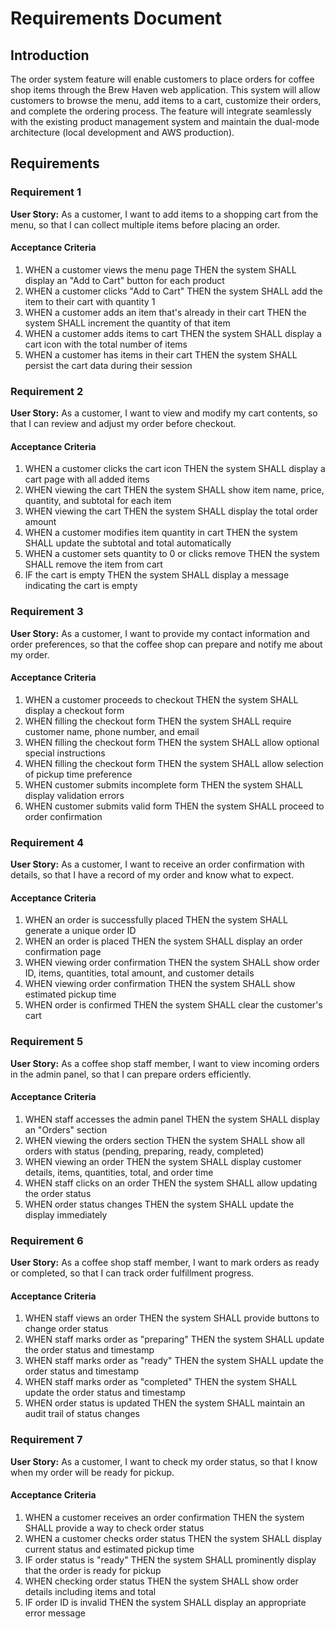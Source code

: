 # Requirements Document

## Introduction

The order system feature will enable customers to place orders for coffee shop items through the Brew Haven web application. This system will allow customers to browse the menu, add items to a cart, customize their orders, and complete the ordering process. The feature will integrate seamlessly with the existing product management system and maintain the dual-mode architecture (local development and AWS production).

## Requirements

### Requirement 1

**User Story:** As a customer, I want to add items to a shopping cart from the menu, so that I can collect multiple items before placing an order.

#### Acceptance Criteria

1. WHEN a customer views the menu page THEN the system SHALL display an "Add to Cart" button for each product
2. WHEN a customer clicks "Add to Cart" THEN the system SHALL add the item to their cart with quantity 1
3. WHEN a customer adds an item that's already in their cart THEN the system SHALL increment the quantity of that item
4. WHEN a customer adds items to cart THEN the system SHALL display a cart icon with the total number of items
5. WHEN a customer has items in their cart THEN the system SHALL persist the cart data during their session

### Requirement 2

**User Story:** As a customer, I want to view and modify my cart contents, so that I can review and adjust my order before checkout.

#### Acceptance Criteria

1. WHEN a customer clicks the cart icon THEN the system SHALL display a cart page with all added items
2. WHEN viewing the cart THEN the system SHALL show item name, price, quantity, and subtotal for each item
3. WHEN viewing the cart THEN the system SHALL display the total order amount
4. WHEN a customer modifies item quantity in cart THEN the system SHALL update the subtotal and total automatically
5. WHEN a customer sets quantity to 0 or clicks remove THEN the system SHALL remove the item from cart
6. IF the cart is empty THEN the system SHALL display a message indicating the cart is empty

### Requirement 3

**User Story:** As a customer, I want to provide my contact information and order preferences, so that the coffee shop can prepare and notify me about my order.

#### Acceptance Criteria

1. WHEN a customer proceeds to checkout THEN the system SHALL display a checkout form
2. WHEN filling the checkout form THEN the system SHALL require customer name, phone number, and email
3. WHEN filling the checkout form THEN the system SHALL allow optional special instructions
4. WHEN filling the checkout form THEN the system SHALL allow selection of pickup time preference
5. WHEN customer submits incomplete form THEN the system SHALL display validation errors
6. WHEN customer submits valid form THEN the system SHALL proceed to order confirmation

### Requirement 4

**User Story:** As a customer, I want to receive an order confirmation with details, so that I have a record of my order and know what to expect.

#### Acceptance Criteria

1. WHEN an order is successfully placed THEN the system SHALL generate a unique order ID
2. WHEN an order is placed THEN the system SHALL display an order confirmation page
3. WHEN viewing order confirmation THEN the system SHALL show order ID, items, quantities, total amount, and customer details
4. WHEN viewing order confirmation THEN the system SHALL show estimated pickup time
5. WHEN order is confirmed THEN the system SHALL clear the customer's cart

### Requirement 5

**User Story:** As a coffee shop staff member, I want to view incoming orders in the admin panel, so that I can prepare orders efficiently.

#### Acceptance Criteria

1. WHEN staff accesses the admin panel THEN the system SHALL display an "Orders" section
2. WHEN viewing the orders section THEN the system SHALL show all orders with status (pending, preparing, ready, completed)
3. WHEN viewing an order THEN the system SHALL display customer details, items, quantities, total, and order time
4. WHEN staff clicks on an order THEN the system SHALL allow updating the order status
5. WHEN order status changes THEN the system SHALL update the display immediately

### Requirement 6

**User Story:** As a coffee shop staff member, I want to mark orders as ready or completed, so that I can track order fulfillment progress.

#### Acceptance Criteria

1. WHEN staff views an order THEN the system SHALL provide buttons to change order status
2. WHEN staff marks order as "preparing" THEN the system SHALL update the order status and timestamp
3. WHEN staff marks order as "ready" THEN the system SHALL update the order status and timestamp
4. WHEN staff marks order as "completed" THEN the system SHALL update the order status and timestamp
5. WHEN order status is updated THEN the system SHALL maintain an audit trail of status changes

### Requirement 7

**User Story:** As a customer, I want to check my order status, so that I know when my order will be ready for pickup.

#### Acceptance Criteria

1. WHEN a customer receives an order confirmation THEN the system SHALL provide a way to check order status
2. WHEN a customer checks order status THEN the system SHALL display current status and estimated pickup time
3. IF order status is "ready" THEN the system SHALL prominently display that the order is ready for pickup
4. WHEN checking order status THEN the system SHALL show order details including items and total
5. IF order ID is invalid THEN the system SHALL display an appropriate error message